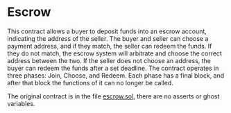 # Escrow 
This contract allows a buyer to deposit funds into an escrow account,
indicating the address of the seller. The buyer and seller can choose a payment
address, and if they match, the seller can redeem the funds. If they do not
match, the escrow system will arbitrate and choose the correct address between
the two. If the seller does not choose an address, the buyer can redeem the
funds after a set deadline. The contract operates in three phases: Join,
Choose, and Redeem. Each phase has a final block, and after that block the
functions of it can no longer be called.

The original contract is in the file [escrow.sol](.escrow.sol), there are no
asserts or ghost variables.
